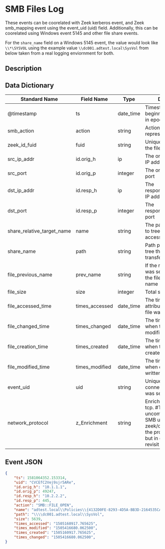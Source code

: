 # SMB Files Log

These events can be coorelated with Zeek kerberos event, and Zeek smb_mapping event using the event_uid (uid) field. Additionally, this can be coorelated using Windows event 5145 and other file share events.

For the `share_name` field on a Windows 5145 event, the value would look like `\\*\SYSVOL` using the example value `\\dc001.adtest.local\SysVol` from below taken from a real logging enviornment for both.

## Description

## Data Dictionary

|	        Standard Name       	|            Field Name             |       	    Type            	|   	    Description          	|	     Sample Value           	|
|	-------------------------------	|	-------------------------------	|	-------------------------------	|	-------------------------------	|	-------------------------------	|
| @timestamp                 | ts             | date_time | Timestamp of the beginning of the event in epoch format              | `1581064352.153314`                                                                                                        |
| smb_action                 | action         | string    | Action this log record represents                                    | `SMB::FILE_OPEN`                                                                                                           |
| zeek_id_fuid               | fuid           | string    | Unique ID of the file, if the file was extracted                     | ``                                                                                                                         |
| src_ip_addr                | id.orig_h      | ip        | The originating/source IP address                                    | `10.1.1.1`                                                                                                                 |
| src_port                   | id.orig_p      | integer   | The originating/source port                                          | `49247`                                                                                                                    |
| dst_ip_addr                | id.resp_h      | ip        | The responding/destination IP address                                | `10.2.2.2`                                                                                                                 |
| dst_port                   | id.resp_p      | integer   | The responding/destination port                                      | `445`                                                                                                                      |
| share_relative_target_name | name           | string    | The path/name relative to tree's path that was accessed              | `adtest.local\\Policies\\{4132D0FE-8293-4D5A-BB3D-2164535CA3B2}\\Machine\\Preferences\\ScheduledTasks\\ScheduledTasks.xml` |
| share_name                 | path           | string    | Path pulled from the tree this file was transferred to or from       | `\\dc001.adtest.local\SysVol`                                                                                              |
| file_previous_name         | prev_name      | string    | If the rename action was seen, this will be the file’s previous name | ``                                                                                                                         |
| file_size                  | size           | integer   | Total size of the file                                               | `5639`                                                                                                                     |
| file_accessed_time         | times_accessed | date_time | The time, in epoch, attribute for when the file was last accessed    | `1505160917.765625`                                                                                                        |
| file_changed_time          | times_changed  | date_time | The time attribute for when the file was last modified               | `1505416680.062500`                                                                                                        |
| file_creation_time         | times_created  | date_time | The time attribute for when the file was created                     | `1505160917.765625`                                                                                                        |
| file_modified_time         | times_modified | date_time | The time attribute for when data was last written to the file        | `1505416680.062500`                                                                                                        |
| event_uid                  | uid            | string    | Unique ID of the connection the file was sent over                   | `CVCEfC2Vej9sjr5ARe`                                                                                                       |
| network_protocol                     | z_Enrichment            | string       | Enrichment implied tcp. #TODO:although uncommon, there is SMB udp I imagine zeek/corelight will set the proto thereafter, but in case not - then revisit                                                                                                             | `tcp`                                                                                            |


## Event JSON

```json
{
    "ts": 1581064352.153314,
    "uid": "CVCEfC2Vej9sjr5ARe",
    "id.orig_h": "10.1.1.1",
    "id.orig_p": 49247,
    "id.resp_h": "10.2.2.2",
    "id.resp_p": 445,
    "action": "SMB::FILE_OPEN",
    "name": "adtest.local\\Policies\\{4132D0FE-8293-4D5A-BB3D-2164535CA3B2}\\Machine\\Preferences\\ScheduledTasks\\ScheduledTasks.xml",
    "path": "\\\\dc001.adtest.local\\SysVol",
    "size": 5639,
    "times_accessed": "1505160917.765625",
    "times_modified": "1505416680.062500",
    "times_created": "1505160917.765625",
    "times_changed": "1505416680.062500",
}
```